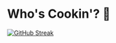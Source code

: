 
# Who's Cookin'? 👋
[![GitHub Streak](https://github-readme-streak-stats-z2xl.vercel.app?user=doantaa&theme=whatsapp-dark&hide_border=true&card_width=1000)](https://git.io/streak-stats)
